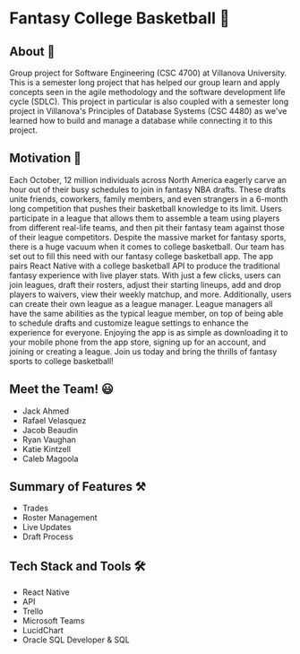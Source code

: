 # Fantasy College Basketball 🏀
## About 📘
Group project for Software Engineering (CSC 4700) at Villanova University. This is a semester long project that has helped our group learn and apply concepts seen in the agile methodology and the software development life cycle (SDLC). This project in particular is also coupled with a semester long project in Villanova's Principles of Database Systems (CSC 4480) as we've learned how to build and manage a database while connecting it to this project.
## Motivation 🧠
Each October, 12 million individuals across North America eagerly carve an hour out of their busy schedules to join in fantasy NBA drafts. These drafts unite friends, coworkers, family members, and even strangers in a 6-month long competition that pushes their basketball knowledge to its limit. Users participate in a league that allows them to assemble a team using players from different real-life teams, and then pit their fantasy team against those of their league competitors. Despite the massive market for fantasy sports, there is a huge vacuum when it comes to college basketball. Our team has set out to fill this need with our fantasy college basketball app. The app pairs React Native with a college basketball API to produce the traditional fantasy experience with live player stats. With just a few clicks, users can join leagues, draft their rosters, adjust their starting lineups, add and drop players to waivers, view their weekly matchup, and more. Additionally, users can create their own league as a league manager.  League managers all have the same abilities as the typical league member, on top of being able to schedule drafts and customize league settings to enhance the experience for everyone. Enjoying the app is as simple as downloading it to your mobile phone from the app store, signing up for an account, and joining or creating a league. Join us today and bring the thrills of fantasy sports to college basketball!
## Meet the Team! 😃
* Jack Ahmed
* Rafael Velasquez
* Jacob Beaudin
* Ryan Vaughan
* Katie Kintzell
* Caleb Magoola
## Summary of Features ⚒️
* Trades
* Roster Management
* Live Updates
* Draft Process
## Tech Stack and Tools 🛠️
* React Native
* API
* Trello
* Microsoft Teams
* LucidChart
* Oracle SQL Developer & SQL
